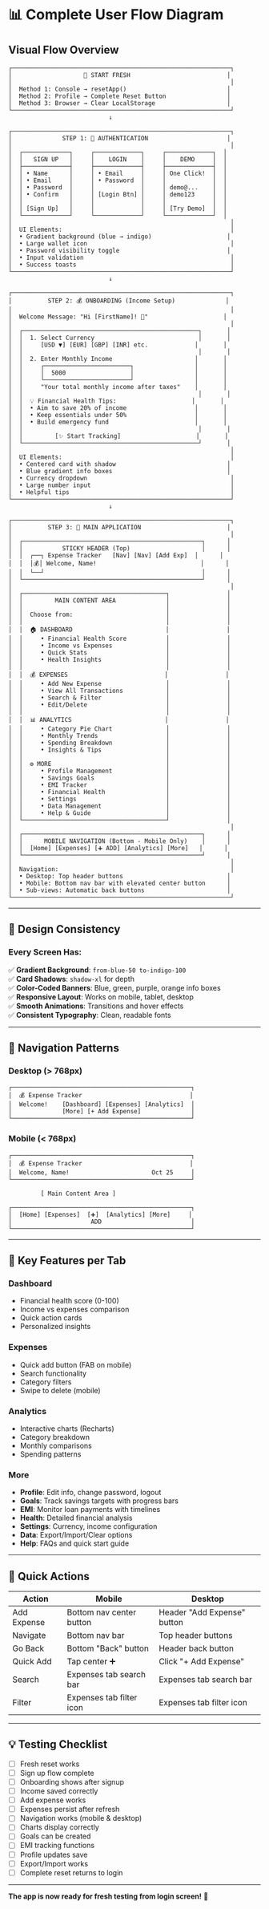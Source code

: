 # 📊 Complete User Flow Diagram

## Visual Flow Overview

```
┌─────────────────────────────────────────────────────────────┐
│                    🔄 START FRESH                           │
│                                                             │
│  Method 1: Console → resetApp()                            │
│  Method 2: Profile → Complete Reset Button                 │
│  Method 3: Browser → Clear LocalStorage                    │
└─────────────────────────────────────────────────────────────┘
                            ↓
                            
┌─────────────────────────────────────────────────────────────┐
│              STEP 1: 🔐 AUTHENTICATION                      │
│                                                             │
│  ┌─────────────┐     ┌─────────────┐     ┌─────────────┐  │
│  │   SIGN UP   │     │    LOGIN    │     │    DEMO     │  │
│  ├─────────────┤     ├─────────────┤     ├─────────────┤  │
│  │ • Name      │     │ • Email     │     │ One Click!  │  │
│  │ • Email     │     │ • Password  │     │             │  │
│  │ • Password  │     │             │     │ demo@...    │  │
│  │ • Confirm   │     │ [Login Btn] │     │ demo123     │  │
│  │             │     │             │     │             │  │
│  │ [Sign Up]   │     │             │     │ [Try Demo]  │  │
│  └─────────────┘     └─────────────┘     └─────────────┘  │
│                                                             │
│  UI Elements:                                               │
│  • Gradient background (blue → indigo)                     │
│  • Large wallet icon                                        │
│  • Password visibility toggle                              │
│  • Input validation                                         │
│  • Success toasts                                           │
└─────────────────────────────────────────────────────────────┘
                            ↓
                            
┌─────────────────────────────────────────────────────────────┐
│          STEP 2: 💰 ONBOARDING (Income Setup)              │
│                                                             │
│  Welcome Message: "Hi [FirstName]! 👋"                     │
│                                                             │
│  ┌─────────────────────────────────────────────────┐       │
│  │  1. Select Currency                             │       │
│  │     [USD ▼] [EUR] [GBP] [INR] etc.             │       │
│  │                                                 │       │
│  │  2. Enter Monthly Income                       │       │
│  │     ┌────────────────────────┐                 │       │
│  │     │  5000                  │                 │       │
│  │     └────────────────────────┘                 │       │
│  │     "Your total monthly income after taxes"    │       │
│  │                                                 │       │
│  │  💡 Financial Health Tips:                     │       │
│  │  • Aim to save 20% of income                   │       │
│  │  • Keep essentials under 50%                   │       │
│  │  • Build emergency fund                        │       │
│  │                                                 │       │
│  │         [✨ Start Tracking]                     │       │
│  └─────────────────────────────────────────────────┘       │
│                                                             │
│  UI Elements:                                               │
│  • Centered card with shadow                               │
│  • Blue gradient info boxes                                │
│  • Currency dropdown                                        │
│  • Large number input                                       │
│  • Helpful tips                                             │
└─────────────────────────────────────────────────────────────┘
                            ↓
                            
┌─────────────────────────────────────────────────────────────┐
│          STEP 3: 🎯 MAIN APPLICATION                        │
│                                                             │
│  ┌──────────────────────────────────────────────────┐      │
│  │           STICKY HEADER (Top)                    │      │
│  │  ┌──┐ Expense Tracker   [Nav] [Nav] [Add Exp]  │      │
│  │  │💰│ Welcome, Name!                             │      │
│  │  └──┘                                            │      │
│  └──────────────────────────────────────────────────┘      │
│                                                             │
│  ┌────────────────────────────────────────┐                │
│  │         MAIN CONTENT AREA              │                │
│  │                                        │                │
│  │  Choose from:                          │                │
│  │                                        │                │
│  │  🏠 DASHBOARD                          │                │
│  │     • Financial Health Score           │                │
│  │     • Income vs Expenses               │                │
│  │     • Quick Stats                      │                │
│  │     • Health Insights                  │                │
│  │                                        │                │
│  │  💰 EXPENSES                           │                │
│  │     • Add New Expense                  │                │
│  │     • View All Transactions            │                │
│  │     • Search & Filter                  │                │
│  │     • Edit/Delete                      │                │
│  │                                        │                │
│  │  📊 ANALYTICS                          │                │
│  │     • Category Pie Chart               │                │
│  │     • Monthly Trends                   │                │
│  │     • Spending Breakdown               │                │
│  │     • Insights & Tips                  │                │
│  │                                        │                │
│  │  ⚙️ MORE                                │                │
│  │     • Profile Management               │                │
│  │     • Savings Goals                    │                │
│  │     • EMI Tracker                      │                │
│  │     • Financial Health                 │                │
│  │     • Settings                         │                │
│  │     • Data Management                  │                │
│  │     • Help & Guide                     │                │
│  └────────────────────────────────────────┘                │
│                                                             │
│  ┌──────────────────────────────────────────────────┐      │
│  │      MOBILE NAVIGATION (Bottom - Mobile Only)    │      │
│  │  [Home] [Expenses] [➕ ADD] [Analytics] [More]   │      │
│  └──────────────────────────────────────────────────┘      │
│                                                             │
│  Navigation:                                                │
│  • Desktop: Top header buttons                             │
│  • Mobile: Bottom nav bar with elevated center button      │
│  • Sub-views: Automatic back buttons                       │
└─────────────────────────────────────────────────────────────┘
```

---

## 🎨 Design Consistency

### Every Screen Has:
✅ **Gradient Background**: `from-blue-50 to-indigo-100`  
✅ **Card Shadows**: `shadow-xl` for depth  
✅ **Color-Coded Banners**: Blue, green, purple, orange info boxes  
✅ **Responsive Layout**: Works on mobile, tablet, desktop  
✅ **Smooth Animations**: Transitions and hover effects  
✅ **Consistent Typography**: Clean, readable fonts  

---

## 🔄 Navigation Patterns

### Desktop (> 768px)
```
┌──────────────────────────────────────────────────┐
│  💰 Expense Tracker                              │
│  Welcome!    [Dashboard] [Expenses] [Analytics]  │
│              [More] [+ Add Expense]              │
└──────────────────────────────────────────────────┘
```

### Mobile (< 768px)
```
┌──────────────────────────────────────────────────┐
│  💰 Expense Tracker                              │
│  Welcome, Name!                       Oct 25     │
└──────────────────────────────────────────────────┘

         [ Main Content Area ]

┌──────────────────────────────────────────────────┐
│  [Home] [Expenses]  [➕]  [Analytics] [More]     │
│                      ADD                         │
└──────────────────────────────────────────────────┘
```

---

## 📱 Key Features per Tab

### Dashboard
- Financial health score (0-100)
- Income vs expenses comparison
- Quick action cards
- Personalized insights

### Expenses
- Quick add button (FAB on mobile)
- Search functionality
- Category filters
- Swipe to delete (mobile)

### Analytics
- Interactive charts (Recharts)
- Category breakdown
- Monthly comparisons
- Spending patterns

### More
- **Profile**: Edit info, change password, logout
- **Goals**: Track savings targets with progress bars
- **EMI**: Monitor loan payments with timelines
- **Health**: Detailed financial analysis
- **Settings**: Currency, income configuration
- **Data**: Export/Import/Clear options
- **Help**: FAQs and quick start guide

---

## 🎯 Quick Actions

| Action | Mobile | Desktop |
|--------|--------|---------|
| Add Expense | Bottom nav center button | Header "Add Expense" button |
| Navigate | Bottom nav bar | Top header buttons |
| Go Back | Bottom "Back" button | Header back button |
| Quick Add | Tap center ➕ | Click "+ Add Expense" |
| Search | Expenses tab search bar | Expenses tab search bar |
| Filter | Expenses tab filter icon | Expenses tab filter icon |

---

## 💡 Testing Checklist

- [ ] Fresh reset works
- [ ] Sign up flow complete
- [ ] Onboarding shows after signup
- [ ] Income saved correctly
- [ ] Add expense works
- [ ] Expenses persist after refresh
- [ ] Navigation works (mobile & desktop)
- [ ] Charts display correctly
- [ ] Goals can be created
- [ ] EMI tracking functions
- [ ] Profile updates save
- [ ] Export/Import works
- [ ] Complete reset returns to login

---

**The app is now ready for fresh testing from login screen!** 🚀
